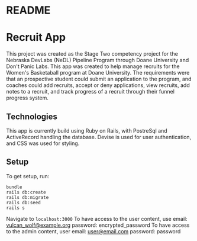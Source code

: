 # README

# Recruit App
 This project was created as the Stage Two competency project for the Nebraska DevLabs (NeDL) Pipeline Program through Doane University and Don't Panic Labs. This app was created to help manage recruits for the Women's Basketaball program at Doane University. The requirements were that an prospective student could submit an application to the program, and coaches could add recruits, accept or deny applications, view recruits, add notes to a recruit, and track progress of a recruit through their funnel progress system.

## Technologies
  This app is currently build using Ruby on Rails, with PostreSql and ActiveRecord handling the database.
  Devise is used for user authentication, and CSS was used for styling.

## Setup
  To get setup, run:
  ```
  bundle
  rails db:create
  rails db:migrate
  rails db:seed
  rails s
  ```
  Navigate to ```localhost:3000```
  To have access to the user content, use email: vulcan_wolf@example.org password: encrypted_password
  To have access to the admin content, user email: user@email.com password: password
